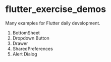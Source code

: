 # flutter_exercise_demos

Many examples for Flutter daily development.

1. BottomSheet
2. Dropdown Button
3. Drawer
4. SharedPreferences
5. Alert Dialog